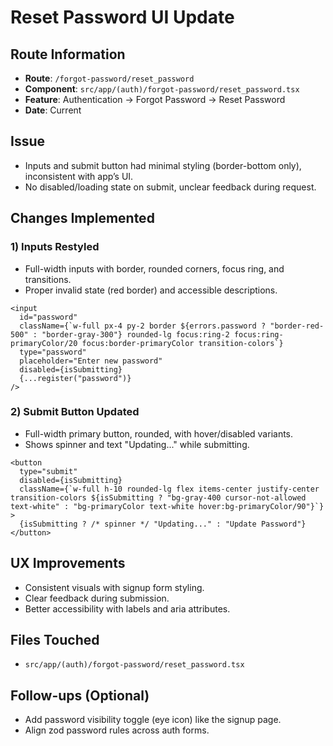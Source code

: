 # Reset Password UI Update

## Route Information

- **Route**: `/forgot-password/reset_password`
- **Component**: `src/app/(auth)/forgot-password/reset_password.tsx`
- **Feature**: Authentication → Forgot Password → Reset Password
- **Date**: Current

## Issue

- Inputs and submit button had minimal styling (border-bottom only), inconsistent with app’s UI.
- No disabled/loading state on submit, unclear feedback during request.

## Changes Implemented

### 1) Inputs Restyled

- Full-width inputs with border, rounded corners, focus ring, and transitions.
- Proper invalid state (red border) and accessible descriptions.

```tsx
<input
  id="password"
  className={`w-full px-4 py-2 border ${errors.password ? "border-red-500" : "border-gray-300"} rounded-lg focus:ring-2 focus:ring-primaryColor/20 focus:border-primaryColor transition-colors`}
  type="password"
  placeholder="Enter new password"
  disabled={isSubmitting}
  {...register("password")}
/>
```

### 2) Submit Button Updated

- Full-width primary button, rounded, with hover/disabled variants.
- Shows spinner and text "Updating..." while submitting.

```tsx
<button
  type="submit"
  disabled={isSubmitting}
  className={`w-full h-10 rounded-lg flex items-center justify-center transition-colors ${isSubmitting ? "bg-gray-400 cursor-not-allowed text-white" : "bg-primaryColor text-white hover:bg-primaryColor/90"}`}
>
  {isSubmitting ? /* spinner */ "Updating..." : "Update Password"}
</button>
```

## UX Improvements

- Consistent visuals with signup form styling.
- Clear feedback during submission.
- Better accessibility with labels and aria attributes.

## Files Touched

- `src/app/(auth)/forgot-password/reset_password.tsx`

## Follow-ups (Optional)

- Add password visibility toggle (eye icon) like the signup page.
- Align zod password rules across auth forms.
